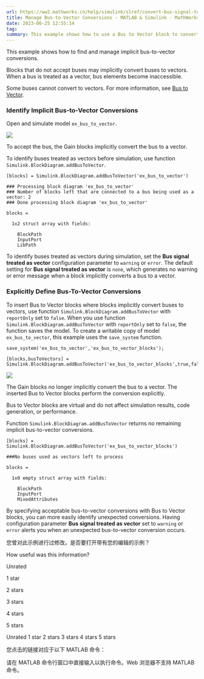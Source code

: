 ```yaml
---
url: https://ww2.mathworks.cn/help/simulink/slref/convert-bus-signal-to-a-vector.html
title: Manage Bus-to-Vector Conversions - MATLAB & Simulink - MathWorks 中国 --- 管理总线到向量的转换 - MATLAB & Simulink - MathWorks 中国
date: 2023-06-25 12:55:14
tag:
summary: This example shows how to use a Bus to Vector block to convert a bus to a vector, to provide a signal......
---
```

This example shows how to find and manage implicit bus-to-vector conversions.

Blocks that do not accept buses may implicitly convert buses to vectors. When a bus is treated as a vector, bus elements become inaccessible.

Some buses cannot convert to vectors. For more information, see [Bus to Vector](https://ww2.mathworks.cn/help/simulink/slref/bustovector.html).

### Identify Implicit Bus-to-Vector Conversions

Open and simulate model `ex_bus_to_vector`.

![](https://ww2.mathworks.cn/help/examples/simulink/win64/ConvertBusSignalToAVectorExample_01.png)

To accept the bus, the Gain blocks implicitly convert the bus to a vector.

To identify buses treated as vectors before simulation, use function `Simulink.BlockDiagram.addBusToVector`.

```
[blocks] = Simulink.BlockDiagram.addBusToVector('ex_bus_to_vector')

```

```
### Processing block diagram 'ex_bus_to_vector'
### Number of blocks left that are connected to a bus being used as a vector: 2
### Done processing block diagram 'ex_bus_to_vector'

blocks =

  1x2 struct array with fields:

    BlockPath
    InputPort
    LibPath
```

To identify buses treated as vectors during simulation, set the **Bus signal treated as vector** configuration parameter to `warning` or `error`. The default setting for **Bus signal treated as vector** is `none`, which generates no warning or error message when a block implicitly converts a bus to a vector.

### Explicitly Define Bus-To-Vector Conversions

To insert Bus to Vector blocks where blocks implicitly convert buses to vectors, use function `Simulink.BlockDiagram.addBusToVector` with `reportOnly` set to `false`. When you use function `Simulink.BlockDiagram.addBusToVector` with `reportOnly` set to `false`, the function saves the model. To create a writable copy of model `ex_bus_to_vector`, this example uses the `save_system` function.

```
save_system('ex_bus_to_vector','ex_bus_to_vector_blocks');
```

```
[blocks,busToVectors] =
Simulink.BlockDiagram.addBusToVector('ex_bus_to_vector_blocks',true,false);
```

![](https://ww2.mathworks.cn/help/examples/simulink/win64/ConvertBusSignalToAVectorExample_02.png)

The Gain blocks no longer implicitly convert the bus to a vector. The inserted Bus to Vector blocks perform the conversion explicitly.

Bus to Vector blocks are virtual and do not affect simulation results, code generation, or performance.

Function `Simulink.BlockDiagram.addBusToVector` returns no remaining implicit bus-to-vector conversions.

```
[blocks] = Simulink.BlockDiagram.addBusToVector('ex_bus_to_vector_blocks')
```

```
###No buses used as vectors left to process

blocks =

  1x0 empty struct array with fields:

    BlockPath
    InputPort
    MixedAttributes
```

By specifying acceptable bus-to-vector conversions with Bus to Vector blocks, you can more easily identify unexpected conversions. Having configuration parameter **Bus signal treated as vector** set to `warning` or `error` alerts you when an unexpected bus-to-vector conversion occurs.

您曾对此示例进行过修改。是否要打开带有您的编辑的示例？

How useful was this information?

Unrated

1 star

2 stars

3 stars

4 stars

5 stars

Unrated 1 star 2 stars 3 stars 4 stars 5 stars

您点击的链接对应于以下 MATLAB 命令：

请在 MATLAB 命令行窗口中直接输入以执行命令。Web 浏览器不支持 MATLAB 命令。
